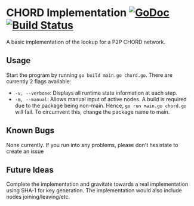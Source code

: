 # CHORD Implementation [![GoDoc](https://godoc.org/github.com/taylorflatt/go-chord-implementation?status.svg)](https://godoc.org/github.com/taylorflatt/go-chord-implementation) [![Build Status](https://travis-ci.org/taylorflatt/go-chord-implementation.svg?branch=master)](https://travis-ci.org/taylorflatt/go-chord-implementation)

A basic implementation of the lookup for a P2P CHORD network.

## Usage
Start the program by running `go build main.go chord.go`. There are currently 2 flags available: 
- `-v, --verbose`: Displays all runtime state information at each step.
- `-m, --manual`: Allows manual input of active nodes. 
A build is required due to the package being non-main. Hence, `go run main.go chord.go` will fail. To circumvent this, change the package name to main.

## Known Bugs
None currently. If you run into any problems, please don't hesistate to create an issue

## Future Ideas
Complete the implementation and gravitate towards a real implementation using SHA-1 for key generation. The implementation would also include nodes joining/leaving/etc.
